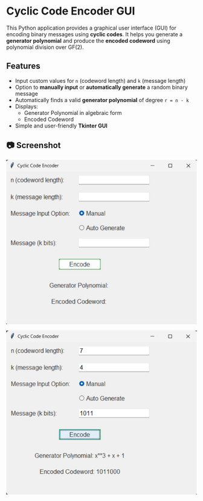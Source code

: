 # Cyclic Code Encoder GUI

This Python application provides a graphical user interface (GUI) for encoding binary messages using **cyclic codes**. It helps you generate a **generator polynomial** and produce the **encoded codeword** using polynomial division over GF(2).

## Features

- Input custom values for `n` (codeword length) and `k` (message length)
- Option to **manually input** or **automatically generate** a random binary message
- Automatically finds a valid **generator polynomial** of degree `r = n - k`
- Displays:
  - Generator Polynomial in algebraic form
  - Encoded Codeword
- Simple and user-friendly **Tkinter GUI**

## 📷 Screenshot
![image1](https://github.com/PitakaLaxmiVenkataNagaSatya/Cyclic-Code-Encoder/blob/main/image1.png?raw=true)

![image2](https://github.com/PitakaLaxmiVenkataNagaSatya/Cyclic-Code-Encoder/blob/main/image2.png?raw=true)
